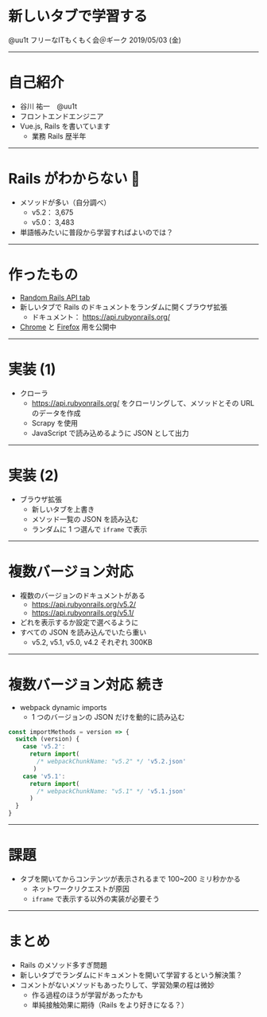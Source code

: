 <!-- $theme: gaia -->

# 新しいタブで学習する
@uu1t
フリーなITもくもく会＠ギーク
2019/05/03 (金)

---

# 自己紹介
- 谷川 祐一　@uu1t
- フロントエンドエンジニア
- Vue.js, Rails を書いています
    - 業務 Rails 歴半年

---

# Rails がわからない 🤔 
- メソッドが多い（自分調べ）
    - v5.2： 3,675
    - v5.0： 3,483
- 単語帳みたいに普段から学習すればよいのでは？

---

# 作ったもの
- [Random Rails API tab](https://github.com/uu1t/random-rails-api-tab)
- 新しいタブで Rails のドキュメントをランダムに開くブラウザ拡張
    - ドキュメント： https://api.rubyonrails.org/
- [Chrome](https://chrome.google.com/webstore/detail/random-rails-api-tab/ngbeahjnndjoedgapccnoennbmalppbk) と [Firefox](https://addons.mozilla.org/en-US/firefox/addon/random-rails-api-tab/) 用を公開中

---

# 実装 (1)
- クローラ
    - https://api.rubyonrails.org/ をクローリングして、メソッドとその URL のデータを作成
	- Scrapy を使用
    - JavaScript で読み込めるように JSON として出力

---

# 実装 (2)
- ブラウザ拡張
	- 新しいタブを上書き
    - メソッド一覧の JSON を読み込む
    - ランダムに 1 つ選んで `iframe` で表示

---

# 複数バージョン対応
- 複数のバージョンのドキュメントがある
    - https://api.rubyonrails.org/v5.2/
    - https://api.rubyonrails.org/v5.1/
- どれを表示するか設定で選べるように
- すべての JSON を読み込んでいたら重い
    - v5.2, v5.1, v5.0, v4.2 それぞれ 300KB

---

# 複数バージョン対応 続き
- webpack dynamic imports
    - 1 つのバージョンの JSON だけを動的に読み込む
```js
const importMethods = version => {
  switch (version) {
    case 'v5.2':
      return import(
        /* webpackChunkName: "v5.2" */ 'v5.2.json'
       )
    case 'v5.1':
      return import(
        /* webpackChunkName: "v5.1" */ 'v5.1.json'
      )
  }
}
```

---

# 課題
- タブを開いてからコンテンツが表示されるまで 100~200 ミリ秒かかる
    - ネットワークリクエストが原因
    - `iframe` で表示する以外の実装が必要そう

---

# まとめ
- Rails のメソッド多すぎ問題
- 新しいタブでランダムにドキュメントを開いて学習するという解決策？
- コメントがないメソッドもあったりして、学習効果の程は微妙
    - 作る過程のほうが学習があったかも
    - 単純接触効果に期待（Rails をより好きになる？）
